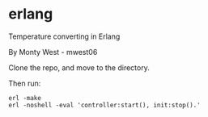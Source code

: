 # erlang
Temperature converting in Erlang

By Monty West - mwest06

Clone the repo, and move to the directory.

Then run:
```
erl -make
erl -noshell -eval 'controller:start(), init:stop().'
```
